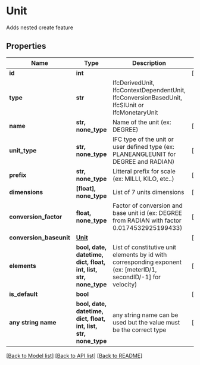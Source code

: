 # Unit

Adds nested create feature

## Properties
Name | Type | Description | Notes
------------ | ------------- | ------------- | -------------
**id** | **int** |  | [readonly] 
**type** | **str** | IfcDerivedUnit, IfcContextDependentUnit, IfcConversionBasedUnit, IfcSIUnit or IfcMonetaryUnit | 
**name** | **str, none_type** | Name of the unit (ex: DEGREE) | [optional] 
**unit_type** | **str, none_type** | IFC type of the unit or user defined type (ex: PLANEANGLEUNIT for DEGREE and RADIAN) | [optional] 
**prefix** | **str, none_type** | Litteral prefix for scale (ex: MILLI, KILO, etc..) | [optional] 
**dimensions** | **[float], none_type** | List of 7 units dimensions | [optional] 
**conversion_factor** | **float, none_type** | Factor of conversion and base unit id (ex: DEGREE from RADIAN with factor 0.0174532925199433) | [optional] 
**conversion_baseunit** | [**Unit**](Unit.md) |  | [optional] 
**elements** | **bool, date, datetime, dict, float, int, list, str, none_type** | List of constitutive unit elements by id with corresponding exponent (ex: [meterID/1, secondID/-1] for velocity) | [optional] 
**is_default** | **bool** |  | [optional] 
**any string name** | **bool, date, datetime, dict, float, int, list, str, none_type** | any string name can be used but the value must be the correct type | [optional]

[[Back to Model list]](../README.md#documentation-for-models) [[Back to API list]](../README.md#documentation-for-api-endpoints) [[Back to README]](../README.md)



